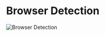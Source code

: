 # Browser Detection

![Browser Detection](https://user-images.githubusercontent.com/112838805/200744050-ac8f9eeb-57e0-4be8-b1be-81ea4aec60e0.jpg)
